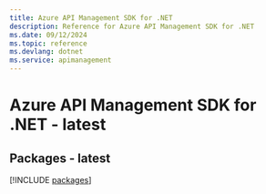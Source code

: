 ```yaml
---
title: Azure API Management SDK for .NET
description: Reference for Azure API Management SDK for .NET
ms.date: 09/12/2024
ms.topic: reference
ms.devlang: dotnet
ms.service: apimanagement
---
```

# Azure API Management SDK for .NET - latest
## Packages - latest
[!INCLUDE [packages](api-management-index.md)]